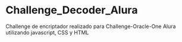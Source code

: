 # Challenge_Decoder_Alura
Challenge de encriptador realizado para Challenge-Oracle-One Alura utilizando javascript, CSS y HTML
